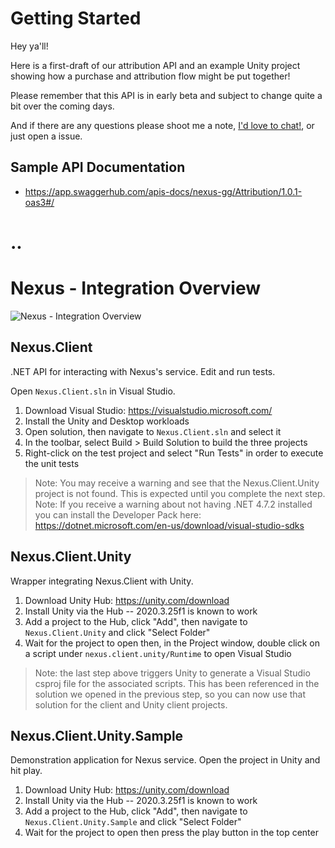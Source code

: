 # Getting Started

Hey ya'll! 

Here is a first-draft of our attribution API and an example Unity project showing how a purchase and attribution flow might be put together!

Please remember that this API is in early beta and subject to change quite a bit over the coming days.

And if there are any questions please shoot me a note, [I'd love to chat!](mailto:dusty@nexus.gg), or just open a issue.

## Sample API Documentation
- https://app.swaggerhub.com/apis-docs/nexus-gg/Attribution/1.0.1-oas3#/

# ..

# Nexus - Integration Overview

![Nexus - Integration Overview](https://user-images.githubusercontent.com/389949/151759774-72a2343a-d5c1-42ff-a80a-41a6e4cb002a.png)

## Nexus.Client
.NET API for interacting with Nexus's service. Edit and run tests.

Open `Nexus.Client.sln` in Visual Studio.

  1) Download Visual Studio: https://visualstudio.microsoft.com/
  2) Install the Unity and Desktop workloads
  3) Open solution, then navigate to `Nexus.Client.sln` and select it
  4) In the toolbar, select Build > Build Solution to build the three projects
  5) Right-click on the test project and select "Run Tests" in order to execute the unit tests

 > Note: You may receive a warning and see that the Nexus.Client.Unity project is not found. This is expected until you complete the next step.
 > Note: If you receive a warning about not having .NET 4.7.2 installed you can install the Developer Pack here: https://dotnet.microsoft.com/en-us/download/visual-studio-sdks

## Nexus.Client.Unity
Wrapper integrating Nexus.Client with Unity.

  1) Download Unity Hub: https://unity.com/download
  2) Install Unity via the Hub -- 2020.3.25f1 is known to work
  3) Add a project to the Hub, click "Add", then navigate to `Nexus.Client.Unity` and click "Select Folder"
  4) Wait for the project to open then, in the Project window, double click on a script under `nexus.client.unity/Runtime` to open Visual Studio
  
 > Note: the last step above triggers Unity to generate a Visual Studio csproj file for the associated scripts. This has been referenced in the solution we opened in the previous step, so you can now use that solution for the client and Unity client projects.

## Nexus.Client.Unity.Sample
Demonstration application for Nexus service. Open the project in Unity and hit play.

  1) Download Unity Hub: https://unity.com/download
  2) Install Unity via the Hub -- 2020.3.25f1 is known to work
  3) Add a project to the Hub, click "Add", then navigate to `Nexus.Client.Unity.Sample` and click "Select Folder"
  4) Wait for the project to open then press the play button in the top center
